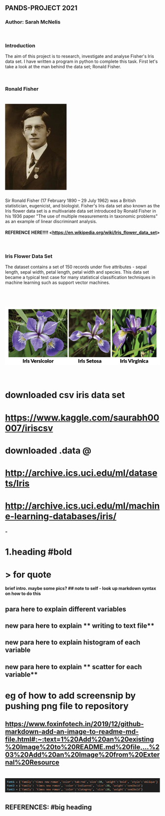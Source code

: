 ## **PANDS-PROJECT 2021**
### Author: Sarah McNelis  

&nbsp; 

### **Introduction** 
The aim of this project is to research, investigate and analyse Fisher's Iris data set. I have written a program in python to complete this task. First let's take a look at the man behind the data set; Ronald Fisher.

&nbsp;

### **Ronald Fisher**
# ![eg.](fisher.jpg)
Sir Ronald Fisher (17 February 1890 – 29 July 1962) was a British statistician, eugenicist, and biologist. Fisher's Iris data set also known as the Iris flower data set is a multivariate data set introduced by Ronald Fisher in his 1936 paper "The use of multiple measurements in taxonomic problems" as an example of linear discriminant analysis.
&nbsp;
#### REFERENCE HERE!!!! <<https://en.wikipedia.org/wiki/Iris_flower_data_set>>

&nbsp;

### **Iris Flower Data Set**
The dataset contains a set of 150 records under five attributes - sepal length, sepal width, petal length, petal width and species. This data set became a typical test case for many statistical classification techniques in machine learning such as support vector machines. 

&nbsp;

# ![Flowers](irisflowers.jpg)

&nbsp;






# downloaded csv iris data set
# https://www.kaggle.com/saurabh00007/iriscsv
# downloaded .data @
# http://archive.ics.uci.edu/ml/datasets/Iris 
# http://archive.ics.uci.edu/ml/machine-learning-databases/iris/




### - 
# 1.**heading** #bold
# > for quote



#### brief intro. maybe some pics? ## note to self - look up markdown syntax on how to do this

## para here to explain different **variables**


## new para here to explain ** writing to text file**

## new para here to explain **histogram of each variable**

## new para here to explain ** scatter for each variable**

# eg of how to add screensnip by pushing png file to repository
## https://www.foxinfotech.in/2019/12/github-markdown-add-an-image-to-readme-md-file.html#:~:text=1%20Add%20an%20existing%20Image%20to%20README.md%20file,...%203%20Add%20an%20Image%20from%20External%20Resource

# ![eg.](picexample.png)


## **REFERENCES:** #big heading 